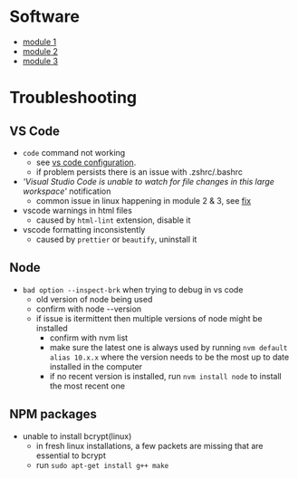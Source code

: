 # Software

- [module 1](./module-1.md)
- [module 2](./module-2.md)
- [module 3](./module-3.md)

#  Troubleshooting

## VS Code

- `code` command not working
  - see [vs code configuration](./module-1.md).
  - if problem persists there is an issue with .zshrc/.bashrc
- *'Visual Studio Code is unable to watch for file changes in this large workspace'* notification
  - common issue in linux happening in module 2 & 3, see [fix](https://code.visualstudio.com/docs/setup/linux#_visual-studio-code-is-unable-to-watch-for-file-changes-in-this-large-workspace-error-enospc)
- vscode warnings in html files
  - caused by `html-lint` extension, disable it
- vscode formatting inconsistently
  - caused by `prettier` or `beautify`, uninstall it

## Node

- `bad option --inspect-brk` when trying to debug in vs code
  - old version of node being used
  - confirm with node --version
  - if issue is itermittent then multiple versions of node might be installed
    - confirm with nvm list
    - make sure the latest one is always used by running `nvm default alias 10.x.x` where the version needs to be the most up to date installed in the computer
    - if no recent version is installed, run `nvm install node` to install the most recent one

## NPM packages

- unable to install bcrypt(linux)
  - in fresh linux installations, a few packets are missing that are essential to bcrypt
  - run `sudo apt-get install g++ make`
